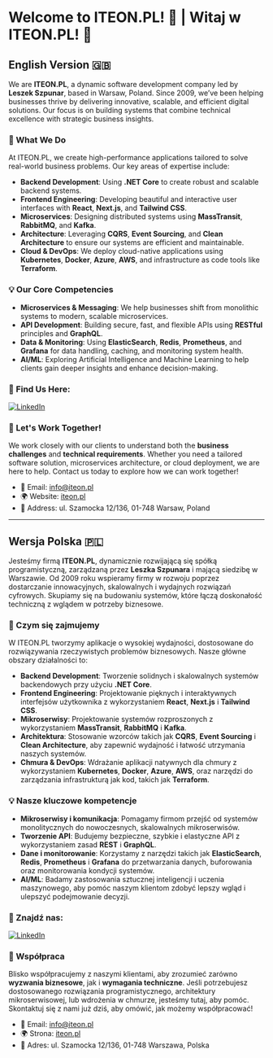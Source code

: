 # Welcome to ITEON.PL! 👋 | Witaj w ITEON.PL! 👋

## English Version 🇬🇧

We are **ITEON.PL**, a dynamic software development company led by **Leszek Szpunar**, based in Warsaw, Poland. Since 2009, we’ve been helping businesses thrive by delivering innovative, scalable, and efficient digital solutions. Our focus is on building systems that combine technical excellence with strategic business insights.

### 🌟 What We Do
At ITEON.PL, we create high-performance applications tailored to solve real-world business problems. Our key areas of expertise include:

- **Backend Development**: Using **.NET Core** to create robust and scalable backend systems.
- **Frontend Engineering**: Developing beautiful and interactive user interfaces with **React**, **Next.js**, and **Tailwind CSS**.
- **Microservices**: Designing distributed systems using **MassTransit**, **RabbitMQ**, and **Kafka**.
- **Architecture**: Leveraging **CQRS**, **Event Sourcing**, and **Clean Architecture** to ensure our systems are efficient and maintainable.
- **Cloud & DevOps**: We deploy cloud-native applications using **Kubernetes**, **Docker**, **Azure**, **AWS**, and infrastructure as code tools like **Terraform**.

### 💡 Our Core Competencies
- **Microservices & Messaging**: We help businesses shift from monolithic systems to modern, scalable microservices.
- **API Development**: Building secure, fast, and flexible APIs using **RESTful** principles and **GraphQL**.
- **Data & Monitoring**: Using **ElasticSearch**, **Redis**, **Prometheus**, and **Grafana** for data handling, caching, and monitoring system health.
- **AI/ML**: Exploring Artificial Intelligence and Machine Learning to help clients gain deeper insights and enhance decision-making.

### 🔗 Find Us Here:
[![LinkedIn](https://img.shields.io/badge/LinkedIn-0077B5?style=for-the-badge&logo=linkedin&logoColor=white)](https://www.linkedin.com/company/80040982)

### 🚀 Let's Work Together!
We work closely with our clients to understand both the **business challenges** and **technical requirements**. Whether you need a tailored software solution, microservices architecture, or cloud deployment, we are here to help. Contact us today to explore how we can work together!

- 📧 Email: info@iteon.pl
- 🌍 Website: [iteon.pl](http://iteon.pl)
- 🏢 Address: ul. Szamocka 12/136, 01-748 Warsaw, Poland

---

## Wersja Polska 🇵🇱

Jesteśmy firmą **ITEON.PL**, dynamicznie rozwijającą się spółką programistyczną, zarządzaną przez **Leszka Szpunara** i mającą siedzibę w Warszawie. Od 2009 roku wspieramy firmy w rozwoju poprzez dostarczanie innowacyjnych, skalowalnych i wydajnych rozwiązań cyfrowych. Skupiamy się na budowaniu systemów, które łączą doskonałość techniczną z wglądem w potrzeby biznesowe.

### 🌟 Czym się zajmujemy
W ITEON.PL tworzymy aplikacje o wysokiej wydajności, dostosowane do rozwiązywania rzeczywistych problemów biznesowych. Nasze główne obszary działalności to:

- **Backend Development**: Tworzenie solidnych i skalowalnych systemów backendowych przy użyciu **.NET Core**.
- **Frontend Engineering**: Projektowanie pięknych i interaktywnych interfejsów użytkownika z wykorzystaniem **React**, **Next.js** i **Tailwind CSS**.
- **Mikroserwisy**: Projektowanie systemów rozproszonych z wykorzystaniem **MassTransit**, **RabbitMQ** i **Kafka**.
- **Architektura**: Stosowanie wzorców takich jak **CQRS**, **Event Sourcing** i **Clean Architecture**, aby zapewnić wydajność i łatwość utrzymania naszych systemów.
- **Chmura & DevOps**: Wdrażanie aplikacji natywnych dla chmury z wykorzystaniem **Kubernetes**, **Docker**, **Azure**, **AWS**, oraz narzędzi do zarządzania infrastrukturą jak kod, takich jak **Terraform**.

### 💡 Nasze kluczowe kompetencje
- **Mikroserwisy i komunikacja**: Pomagamy firmom przejść od systemów monolitycznych do nowoczesnych, skalowalnych mikroserwisów.
- **Tworzenie API**: Budujemy bezpieczne, szybkie i elastyczne API z wykorzystaniem zasad **REST** i **GraphQL**.
- **Dane i monitorowanie**: Korzystamy z narzędzi takich jak **ElasticSearch**, **Redis**, **Prometheus** i **Grafana** do przetwarzania danych, buforowania oraz monitorowania kondycji systemów.
- **AI/ML**: Badamy zastosowania sztucznej inteligencji i uczenia maszynowego, aby pomóc naszym klientom zdobyć lepszy wgląd i ulepszyć podejmowanie decyzji.

### 🔗 Znajdź nas:
[![LinkedIn](https://img.shields.io/badge/LinkedIn-0077B5?style=for-the-badge&logo=linkedin&logoColor=white)](https://www.linkedin.com/company/80040982)

### 🚀 Współpraca
Blisko współpracujemy z naszymi klientami, aby zrozumieć zarówno **wyzwania biznesowe**, jak i **wymagania techniczne**. Jeśli potrzebujesz dostosowanego rozwiązania programistycznego, architektury mikroserwisowej, lub wdrożenia w chmurze, jesteśmy tutaj, aby pomóc. Skontaktuj się z nami już dziś, aby omówić, jak możemy współpracować!

- 📧 Email: info@iteon.pl
- 🌍 Strona: [iteon.pl](http://iteon.pl)
- 🏢 Adres: ul. Szamocka 12/136, 01-748 Warszawa, Polska
